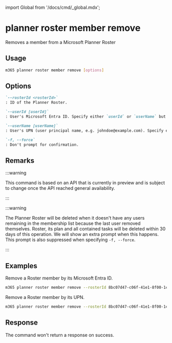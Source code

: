 <!-- DISCLAIMER: All secrets, passwords, and sensitive values in this document are examples only and not real credentials. -->
import Global from '/docs/cmd/_global.mdx';

# planner roster member remove

Removes a member from a Microsoft Planner Roster

## Usage

```sh
m365 planner roster member remove [options]
```

## Options

```md definition-list
`--rosterId <rosterId>`
: ID of the Planner Roster.

`--userId [userId]`
: User's Microsoft Entra ID. Specify either `userId` or `userName` but not both.

`--userName [userName]`
: User's UPN (user principal name, e.g. johndoe@example.com). Specify either `userId` or `userName` but not both.

`-f, --force`
: Don't prompt for confirmation.
```

<Global />

## Remarks

:::warning

This command is based on an API that is currently in preview and is subject to change once the API reached general availability.

:::

:::warning

The Planner Roster will be deleted when it doesn't have any users remaining in the membership list because the last user removed themselves. Roster, its plan and all contained tasks will be deleted within 30 days of this operation. We will show an extra prompt when this happens. This prompt is also suppressed when specifying `-f, --force`.

:::

## Examples

Remove a Roster member by its Microsoft Entra ID.

```sh
m365 planner roster member remove --rosterId 8bc07d47-c06f-41e1-8f00-1c113c8f6067 --userId 126878e5-d8f9-4db2-951d-d25486488d38
```

Remove a Roster member by its UPN.

```sh
m365 planner roster member remove --rosterId 8bc07d47-c06f-41e1-8f00-1c113c8f6067 --userName john.doe@contoso.com
```

## Response

The command won't return a response on success.
